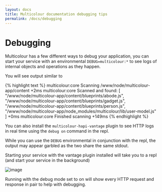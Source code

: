 ```yaml
---
layout: docs
title: Multicolour documentation debugging tips
permalink: /docs/debugging
---
```


# Debugging
Multicolour has a few different ways to debug your application, you can start your service with an environmental `DEBUG=multicolour:*` to see logs of internal objects and operations as they happen.

You will see output similar to

{% highlight text %}
multicolour:core Scanning /www/node/multicolour-app/content +2ms
  multicolour:core Scanned and found: [
  "/www/node/multicolour-app/content/blueprints/abode.js",
  "/www/node/multicolour-app/content/blueprints/gadget.js",
  "/www/node/multicolour-app/content/blueprints/person.js",
  "/www/node/multicolour-app/node_modules/multicolour/lib/user-model.js"
] +0ms
  multicolour:core Finished scanning +149ms
{% endhighlight %}

You can also install the `multicolour-hapi-vantage` plugin to see HTTP logs in real time using the `debug on` command in the repl.

While you can use the `DEBUG` environmental in conjunction with the repl, the output may appear garbled as the two share the same stdout.

Starting your service with the vantage plugin installed will take you to a repl (and start your service in the background)

![image](https://cloud.githubusercontent.com/assets/1430657/17627262/7f482b76-60a8-11e6-93eb-83f77c2458d9.png)

Running with the debug mode set to on will show every HTTP request and response in pair to help with debugging.
